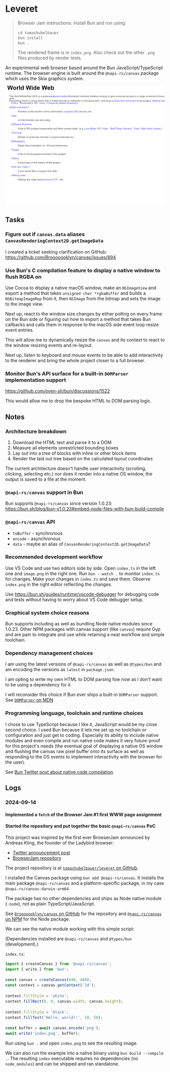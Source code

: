 # Leveret

> Browser Jam instructions:
> Install Bun and run using:
> ```
> cd tomashubelbauer
> bun install
> bun .
> ```
>
> The rendered frame is in `index.png`.
> Also check out the other `.png` files produced by render tests.

An experimental web browser based around the Bun JavaScript/TypeScript runtime.
The browser engine is built around the `@napi-rs/canvas` package which uses the
Skia graphics system.

![](index.png)

## Tasks

### Figure out if `canvas.data` aliases `CanvasRenderingContext2D.getImageData`

I created a ticket seeking clarification on GitHub:
https://github.com/Brooooooklyn/canvas/issues/894

### Use Bun's C compilation feature to display a native window to flush RGBA on

Use Cocoa to display a native macOS window, make an `NSImageView` and export a
method that takes `unsigned char *rgbaBuffer` and builds a `NSBitmapImageRep`
from it, then `NSImage` from the bitmap and sets the image to the image view.

Next up, react to the window size changes by either polling on every frame on
the Bun side or figuring out how to export a method that takes Bun callbacks and
calls them in response to the macOS side event loop resize event entries.

This will allow me to dynamically resize the `canvas` and its context to react
to the window resizing events and re-layout.

Next up, listen to keyboard and mouse events to be able to add interactivity to
the renderer and bring the whole project closer to a full browser.

### Monitor Bun's API surface for a built-in `DOMParser` implementation support

https://github.com/oven-sh/bun/discussions/1522

This would allow me to drop the bespoke HTML to DOM parsing logic.

## Notes

### Architecture breakdown

1. Download the HTML text and parse it to a DOM
2. Measure all elements unrestricted bounding boxes
3. Lay out into a tree of blocks with inline or other block items
4. Render the laid out tree based on the calculated layout coordinates

The current architecture doesn't handle user interactivity (scrolling, clicking,
selecting etc.) nor does it render into a native OS window, the output is saved
to a file at the moment.

### `@napi-rs/canvas` support in Bun

Bun supports `@napi-rs/canvas` since version 1.0.23:
https://bun.sh/blog/bun-v1.0.23#embed-node-files-with-bun-build-compile

### `@napi-rs/canvas` API

- `toBuffer` - synchronous
- `encode` - asynchronous
- `data` - maybe an alias of `CanvasRenderingContext2D.getImageData`?

### Recommended development workflow

Use VS Code and use two editors side by side.
Open `index.ts` in the left one and `image.png` in the right one.
Run `bun --watch .` to monitor `index.ts` for changes.
Make your changes in `index.ts` and save them.
Observe `index.png` in the right editor reflecting the changes.

Use https://bun.sh/guides/runtime/vscode-debugger for debugging code and tests
without having to worry about VS Code debugger setup.

### Graphical system choice reasons

Bun supports including as well as bundling Node native modules since 1.0.23.
Other NPM packages with canvas support (like `canvas`) require Gyp and are pain
to integrate and use while retaining a neat workflow and simple toolchain.

### Dependency management choices

I am using the latest versions of `@napi-rs/canvas` as well as `@types/bun` and
am encoding the versions as `latest` in `package.json`.

I am opting to write my own HTML to DOM parsing fow now as I don't want to be
using a dependency for it.

I will reconsider this choice if Bun ever ships a built-in `DOMParser` support.
See [`DOMParser` on MDN](https://developer.mozilla.org/en-US/docs/Web/API/DOMParser)

### Programming language, toolchain and runtime choices

I chose to use TypeScript because I like it, JavaScript would be my close second
choice.
I used Bun because it lets me set up no toolchain or configuration and just get
to coding.
Especially its ability to include native modules and even compile and run native
code makes it very future-proof for this project's needs (the eventual goal of 
displaying a native OS window and flushing the canvas raw pixel buffer onto its
surface as well as responding to the OS events to implement interactivity with
the browser for the user).

See [Bun Twitter post about native code compilation](https://x.com/jarredsumner/status/1834880518757781919).

## Logs

### 2024-09-14

#### Implemented a `fetch` of the Browser Jam #1 first WWW page assignment



#### Started the repository and put together the basic `@napi-rs/canvas` PoC

This project was inspired by the first ever BrowserJam announced by Andreas
Kling, the founder of the Ladybird browser:

- [Twitter announcement post](https://x.com/awesomekling/status/1834625388510585276)
- [BrowserJam repository](https://github.com/BrowserJam/browserjam)

The project repository is at [`tomashubelbauer/leveret` on GitHub](https://github.com/TomasHubelbauer/leveret).

I installed the Canvas package using `bun add @napi-rs/canvas`.
It installs the main package `@napi-rs/canvas` and a platform-specific package,
in my case `@napi-rs/canvas-darwin-arm64`.

The package has no other dependencies and ships as Node native module (`.node`),
not as plain TypeScript/JavaScript.

See [`Brooooooklyn/canvas` on GitHub](https://github.com/Brooooooklyn/canvas)
for the repository and [`@napi-rs/canvas` on NPM](https://www.npmjs.com/package/@napi-rs/canvas)
for the Node package.

We can see the native module working with this simple script:

(Dependencies installed are `@napi-rs/canvas` and `@types/bun` (development).)

`index.tx`:

```typescript
import { createCanvas } from '@napi-rs/canvas';
import { write } from 'bun';

const canvas = createCanvas(640, 480);
const context = canvas.getContext('2d');

context.fillStyle = 'white';
context.fillRect(0, 0, canvas.width, canvas.height);

context.fillStyle = 'black';
context.fillText('Hello, world!!', 10, 50);

const buffer = await canvas.encode('png');
await write('index.png', buffer);
```

Run using `bun .` and open `index.png` to see the resulting image.

We can also run the example into a native binary using `bun build --compile .`.
The resulting `index` executable requires no dependencies (no `node_modules`)
and can be shipped and ran standalone.
